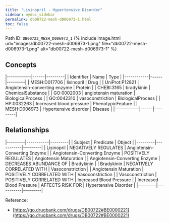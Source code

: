 ```yaml
---
title: "Lisinopril - Hypertensive Disorder"
sidebar: mydoc_sidebar
permalink: db00722-mesh-d006973-1.html
toc: false 
---
```



Path ID: `DB00722_MESH_D006973_1`
{% include image.html url="images/db00722-mesh-d006973-1.png" file="db00722-mesh-d006973-1.png" alt="db00722-mesh-d006973-1" %}

## Concepts

|------------|------|---------|
| Identifier | Name | Type    |
|------------|------|---------|
| MESH:D017706 | lisinopril | Drug |
| UniProt:P12821 | Angiotensin-converting enzyme | Protein |
| CHEBI:3165 | bradykinin | ChemicalSubstance |
| GO:0002003 | angiotensin maturation | BiologicalProcess |
| GO:0042310 | vasoconstriction | BiologicalProcess |
| HP:0032263 | Increased blood pressure | PhenotypicFeature |
| MESH:D006973 | Hypertensive disorder | Disease |
|------------|------|---------|

## Relationships

|---------|-----------|---------|
| Subject | Predicate | Object  |
|---------|-----------|---------|
| Lisinopril | NEGATIVELY REGULATES | Angiotensin-Converting Enzyme |
| Angiotensin-Converting Enzyme | POSITIVELY REGULATES | Angiotensin Maturation |
| Angiotensin-Converting Enzyme | DECREASES ABUNDANCE OF | Bradykinin |
| Bradykinin | NEGATIVELY CORRELATED WITH | Vasoconstriction |
| Angiotensin Maturation | POSITIVELY CORRELATED WITH | Vasoconstriction |
| Vasoconstriction | POSITIVELY CORRELATED WITH | Increased Blood Pressure |
| Increased Blood Pressure | AFFECTS RISK FOR | Hypertensive Disorder |
|---------|-----------|---------|

Reference: 
  - [https://go.drugbank.com/drugs/DB00722#BE0000221](https://go.drugbank.com/drugs/DB00722#BE0000221)
